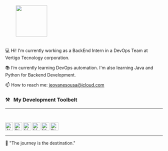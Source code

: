 <h3>
  <code>
    <a href="https://www.linkedin.com/in/jeovanesousa/" title="in"><img width="100" src="https://icon-library.com/images/linked-in-icon-small/linked-in-icon-small-15.jpg"></a>
  </code>
</h3>

💻 Hi! I'm currently working as a BackEnd Intern in a DevOps Team at Vertigo Tecnology corporation.

📚 I’m currently learning DevOps automation. I'm also learning Java and Python for Backend Development. 

📫 How to reach me: <a href="mailto: jeovanesousa@icloud.com">jeovanesousa@icloud.com</a>

### ⚒&nbsp;&nbsp;&nbsp;My Development Toolbelt
<hr>
<br>
<p>
  <code><img title="Java" height="25" src="https://img2.gratispng.com/20180824/izg/kisspng-java-development-kit-oracle-corporation-programmin-java-development-services-and-programming-help-5b7fb1a9a789e7.8654124115350952096862.jpg"></code>
  <code><img title="Python" height="25" src="https://logosmarcas.net/wp-content/uploads/2021/10/Python-Emblema.jpg"></code>
  <code><img title="Git" height="25" src="https://img1.gratispng.com/20180824/gwx/kisspng-computer-icons-pro-git-portable-network-graphics-i-git-book-pro-git-app-app-5b80546bc0a4c5.2332101615351368757891.jpg"></code>
  <code><img title="GitHub" height="25" src="https://d1mjtvp3d1g20r.cloudfront.net/2019/11/04083733/GitHub.jpg"></code>
  <code><img title="Spring" height="25" src="https://www.vectorlogo.zone/logos/springio/springio-ar21.png"></code>
  <code><img title="Quarkus" height="25" src="https://www.enterpriseai.news/wp-content/uploads/2019/11/Quarkus_looser.png"></code>
</p>
<hr>

💬 "The journey is the destination."
